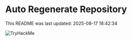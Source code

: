 # Auto Regenerate Repository

This README was last updated: 2025-08-17 18:42:34

 ![TryHackMe](https://tryhackme.com/badge/533634)